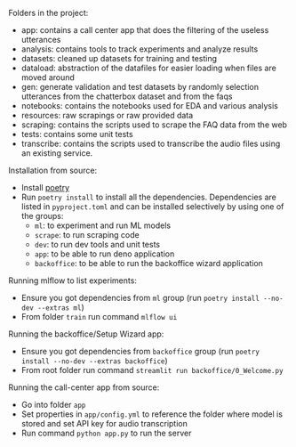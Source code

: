 Folders in the project:

- app: contains a call center app that does the filtering of the useless utterances
- analysis: contains tools to track experiments and analyze results
- datasets: cleaned up datasets for training and testing
- dataload: abstraction of the datafiles for easier loading when files are moved around
- gen: generate validation and test datasets by randomly selection utterances from the chatterbox dataset and from the faqs
- notebooks: contains the notebooks used for EDA and various analysis
- resources: raw scrapings or raw provided data
- scraping: contains the scripts used to scrape the FAQ data from the web
- tests: contains some unit tests
- transcribe: contains the scripts used to transcribe the audio files using an existing service.


Installation from source:
- Install [poetry](https://python-poetry.org/docs/#installation)
- Run `poetry install` to install all the dependencies. Dependencies are listed in `pyproject.toml` and can be installed selectively by using one of the groups:
  - `ml`: to experiment and run ML models
  - `scrape`: to run scraping code
  - `dev`: to run dev tools and unit tests
  - `app`: to be able to run deno application
  - `backoffice`: to be able to run the backoffice wizard application

Running mlflow to list experiments:
- Ensure you got dependencies from `ml` group (run `poetry install --no-dev --extras ml`)
- From folder `train` run command `mlflow ui`

Running the backoffice/Setup Wizard app:
- Ensure you got dependencies from `backoffice` group (run `poetry install --no-dev --extras backoffice`)
- From root folder run command `streamlit run backoffice/0_Welcome.py`

Running the call-center app from source:
- Go into folder `app`
- Set properties in `app/config.yml` to reference the folder where model is stored and set API key for audio transcription
- Run command `python app.py` to run the server
